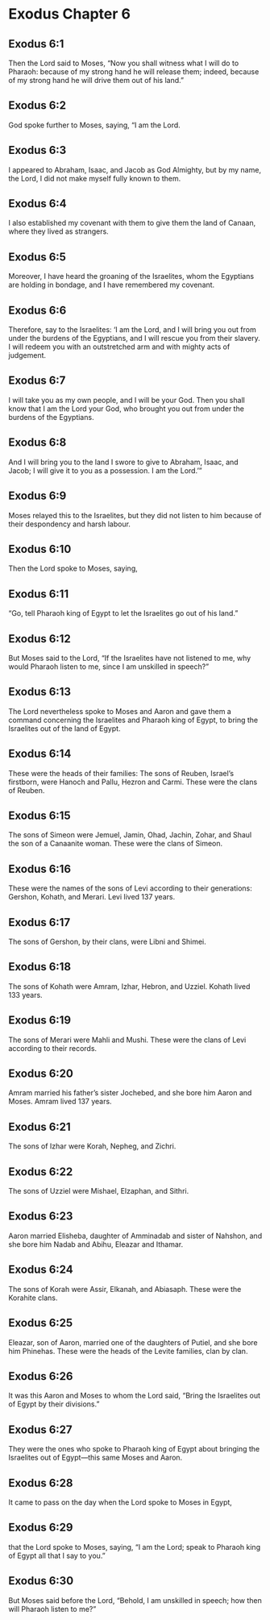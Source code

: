 # Exodus Chapter 6

## Exodus 6:1
Then the Lord said to Moses, “Now you shall witness what I will do to Pharaoh: because of my strong hand he will release them; indeed, because of my strong hand he will drive them out of his land.”

## Exodus 6:2
God spoke further to Moses, saying, “I am the Lord.

## Exodus 6:3
I appeared to Abraham, Isaac, and Jacob as God Almighty, but by my name, the Lord, I did not make myself fully known to them.

## Exodus 6:4
I also established my covenant with them to give them the land of Canaan, where they lived as strangers.

## Exodus 6:5
Moreover, I have heard the groaning of the Israelites, whom the Egyptians are holding in bondage, and I have remembered my covenant.

## Exodus 6:6
Therefore, say to the Israelites: ‘I am the Lord, and I will bring you out from under the burdens of the Egyptians, and I will rescue you from their slavery. I will redeem you with an outstretched arm and with mighty acts of judgement.

## Exodus 6:7
I will take you as my own people, and I will be your God. Then you shall know that I am the Lord your God, who brought you out from under the burdens of the Egyptians.

## Exodus 6:8
And I will bring you to the land I swore to give to Abraham, Isaac, and Jacob; I will give it to you as a possession. I am the Lord.’”

## Exodus 6:9
Moses relayed this to the Israelites, but they did not listen to him because of their despondency and harsh labour.

## Exodus 6:10
Then the Lord spoke to Moses, saying,

## Exodus 6:11
“Go, tell Pharaoh king of Egypt to let the Israelites go out of his land.”

## Exodus 6:12
But Moses said to the Lord, “If the Israelites have not listened to me, why would Pharaoh listen to me, since I am unskilled in speech?”

## Exodus 6:13
The Lord nevertheless spoke to Moses and Aaron and gave them a command concerning the Israelites and Pharaoh king of Egypt, to bring the Israelites out of the land of Egypt.

## Exodus 6:14
These were the heads of their families: The sons of Reuben, Israel’s firstborn, were Hanoch and Pallu, Hezron and Carmi. These were the clans of Reuben.

## Exodus 6:15
The sons of Simeon were Jemuel, Jamin, Ohad, Jachin, Zohar, and Shaul the son of a Canaanite woman. These were the clans of Simeon.

## Exodus 6:16
These were the names of the sons of Levi according to their generations: Gershon, Kohath, and Merari. Levi lived 137 years.

## Exodus 6:17
The sons of Gershon, by their clans, were Libni and Shimei.

## Exodus 6:18
The sons of Kohath were Amram, Izhar, Hebron, and Uzziel. Kohath lived 133 years.

## Exodus 6:19
The sons of Merari were Mahli and Mushi. These were the clans of Levi according to their records.

## Exodus 6:20
Amram married his father’s sister Jochebed, and she bore him Aaron and Moses. Amram lived 137 years.

## Exodus 6:21
The sons of Izhar were Korah, Nepheg, and Zichri.

## Exodus 6:22
The sons of Uzziel were Mishael, Elzaphan, and Sithri.

## Exodus 6:23
Aaron married Elisheba, daughter of Amminadab and sister of Nahshon, and she bore him Nadab and Abihu, Eleazar and Ithamar.

## Exodus 6:24
The sons of Korah were Assir, Elkanah, and Abiasaph. These were the Korahite clans.

## Exodus 6:25
Eleazar, son of Aaron, married one of the daughters of Putiel, and she bore him Phinehas. These were the heads of the Levite families, clan by clan.

## Exodus 6:26
It was this Aaron and Moses to whom the Lord said, “Bring the Israelites out of Egypt by their divisions.”

## Exodus 6:27
They were the ones who spoke to Pharaoh king of Egypt about bringing the Israelites out of Egypt—this same Moses and Aaron.

## Exodus 6:28
It came to pass on the day when the Lord spoke to Moses in Egypt,

## Exodus 6:29
that the Lord spoke to Moses, saying, “I am the Lord; speak to Pharaoh king of Egypt all that I say to you.”

## Exodus 6:30
But Moses said before the Lord, “Behold, I am unskilled in speech; how then will Pharaoh listen to me?”
